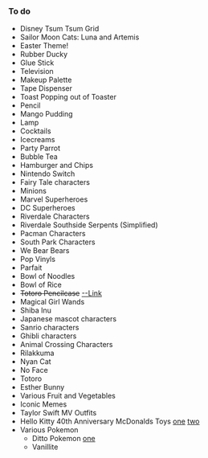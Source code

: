 ### To do

* Disney Tsum Tsum Grid
* Sailor Moon Cats: Luna and Artemis
* Easter Theme!
* Rubber Ducky
* Glue Stick
* Television
* Makeup Palette
* Tape Dispenser
* Toast Popping out of Toaster
* Pencil
* Mango Pudding
* Lamp
* Cocktails
* Icecreams
* Party Parrot
* Bubble Tea
* Hamburger and Chips
* Nintendo Switch
* Fairy Tale characters
* Minions
* Marvel Superheroes
* DC Superheroes
* Riverdale Characters
* Riverdale Southside Serpents (Simplified)
* Pacman Characters
* South Park Characters
* We Bear Bears
* Pop Vinyls
* Parfait
* Bowl of Noodles
* Bowl of Rice
* ~~Totoro Pencilcase~~ [--Link](https://nychinn.github.io/css-images/totoro-pencilcase/)
* Magical Girl Wands
* Shiba Inu
* Japanese mascot characters
* Sanrio characters
* Ghibli characters
* Animal Crossing Characters
* Rilakkuma
* Nyan Cat
* No Face
* Totoro
* Esther Bunny
* Various Fruit and Vegetables
* Iconic Memes
* Taylor Swift MV Outfits
* Hello Kitty 40th Anniversary McDonalds Toys [one](http://www.followkitty.com/toy/singapore-mcdonalds-launched-hello-kitty-bubbly-world-40th-anniversary-set/) [two](http://www.nextstophongkong.com/hong-kong-mcdonalds-hello-kitty-sanrio-bubbly-day/)
* Various Pokemon
	* Ditto Pokemon [one](https://nintendosoup.com/transform-ditto-getting-new-lineup-pokemon-center-original-plushies/)
	* Vanillite